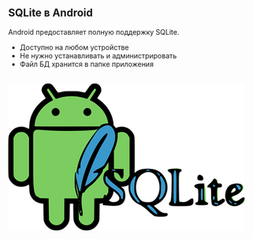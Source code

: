 ## SQLite в Android

Android предоставляет полную поддержку SQLite.

* Доступно на любом устройстве
* Не нужно устанавливать и администрировать
* Файл БД хранится в папке приложения

<br>

<img src="lecture/storage/img/sqlite_android.png">